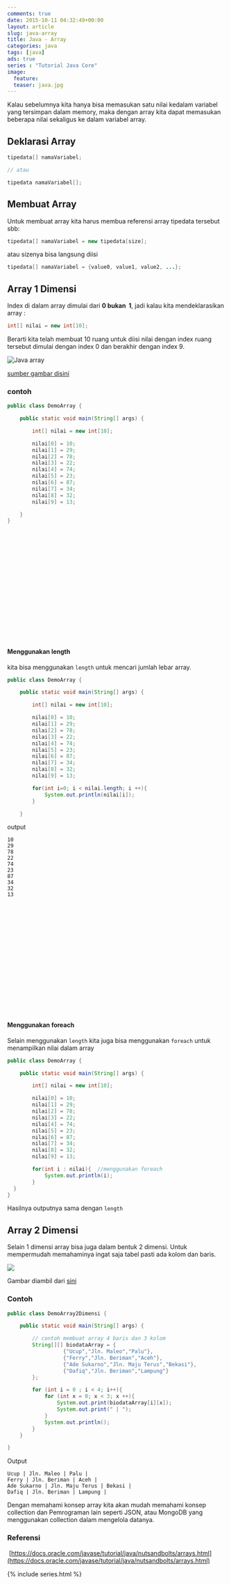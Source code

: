 ```yaml
---
comments: true
date: 2015-10-11 04:32:49+00:00
layout: article
slug: java-array
title: Java - Array
categories: java
tags: [java]
ads: true
series : "Tutorial Java Core"
image:
  feature:
  teaser: java.jpg
---
```


Kalau sebelumnya kita hanya bisa memasukan satu nilai kedalam variabel yang tersimpan dalam memory, maka dengan array kita dapat memasukan beberapa nilai sekaligus ke dalam variabel array.

## Deklarasi Array

```java
tipedata[] namaVariabel;

// atau

tipedata namaVariabel[];
```

## Membuat Array

Untuk membuat array kita harus membua referensi array tipedata tersebut sbb:

```java
tipedata[] namaVariabel = new tipedata[size];
```
atau sizenya bisa langsung diisi

```java
tipedata[] namaVariabel = {value0, value1, value2, ...};
```

## Array 1 Dimensi

Index di dalam array dimulai dari __0 bukan  1__, jadi kalau kita mendeklarasikan array :

```java
int[] nilai = new int[10];
```

Berarti kita telah membuat 10 ruang untuk diisi nilai dengan index ruang tersebut dimulai dengan index 0 dan berakhir dengan index 9.

![Java array](https://docs.oracle.com/javase/tutorial/figures/java/objects-tenElementArray.gif) 

[sumber gambar disini](https://docs.oracle.com/javase/tutorial/java/nutsandbolts/arrays.html)

### contoh

```java
public class DemoArray {

	public static void main(String[] args) {

		int[] nilai = new int[10];

		nilai[0] = 10;
		nilai[1] = 29;
		nilai[2] = 78;
		nilai[3] = 22;
		nilai[4] = 74;
		nilai[5] = 23;
		nilai[6] = 87;
		nilai[7] = 34;
		nilai[8] = 32;
		nilai[9] = 13;

	}
}
```
<center><script async src="//pagead2.googlesyndication.com/pagead/js/adsbygoogle.js"></script><!-- BOX--><ins class="adsbygoogle"  style="display:inline-block;width:300px;height:250px" data-ad-client="ca-pub-4504493660273886" data-ad-slot="1638134271"></ins><script>(adsbygoogle = window.adsbygoogle || []).push({});</script></center>

#### Menggunakan length

kita bisa menggunakan `length` untuk mencari jumlah lebar array.

```java
public class DemoArray {

	public static void main(String[] args) {

		int[] nilai = new int[10];

		nilai[0] = 10;
		nilai[1] = 29;
		nilai[2] = 78;
		nilai[3] = 22;
		nilai[4] = 74;
		nilai[5] = 23;
		nilai[6] = 87;
		nilai[7] = 34;
		nilai[8] = 32;
		nilai[9] = 13;

		for(int i=0; i < nilai.length; i ++){
			System.out.println(nilai[i]);
		}

	}
```
output

```
10
29
78
22
74
23
87
34
32
13
```

<center><script async src="//pagead2.googlesyndication.com/pagead/js/adsbygoogle.js"></script><!-- BOX--><ins class="adsbygoogle"  style="display:inline-block;width:300px;height:250px" data-ad-client="ca-pub-4504493660273886" data-ad-slot="1638134271"></ins><script>(adsbygoogle = window.adsbygoogle || []).push({});</script></center>

#### Menggunakan foreach

Selain menggunakan `length` kita juga bisa menggunakan `foreach` untuk menampilkan nilai dalam array

```java
public class DemoArray {

	public static void main(String[] args) {

		int[] nilai = new int[10];

		nilai[0] = 10;
		nilai[1] = 29;
		nilai[2] = 78;
		nilai[3] = 22;
		nilai[4] = 74;
		nilai[5] = 23;
		nilai[6] = 87;
		nilai[7] = 34;
		nilai[8] = 32;
		nilai[9] = 13;

		for(int i : nilai){  //menggunakan foreach
			System.out.println(i);
		}
  }
}
```

Hasilnya outputnya sama dengan `length`

## Array 2 Dimensi

Selain 1 dimensi array bisa juga dalam bentuk 2 dimensi. Untuk mempermudah memahaminya ingat saja tabel pasti ada kolom dan baris.

![](http://www.tutorialspoint.com/cprogramming/images/two_dimensional_arrays.jpg)

Gambar diambil dari [sini](http://www.tutorialspoint.com)

### Contoh

```java
public class DemoArray2Dimensi {

	public static void main(String[] args) {

		// contoh membuat array 4 baris dan 3 kolom
		String[][] biodataArray = {
                  {"Ucup","Jln. Maleo","Palu"},
                  {"Ferry","Jln. Beriman","Aceh"},
                  {"Ade Sukarno","Jln. Maju Terus","Bekasi"},
                  {"Dafiq","Jln. Beriman","Lampung"}
		};

		for (int i = 0 ; i < 4; i++){
			for (int x = 0; x < 3; x ++){
				System.out.print(biodataArray[i][x]);
				System.out.print(" | ");
			}
			System.out.println();
		}
	}

}
```

Output

```
Ucup | Jln. Maleo | Palu |
Ferry | Jln. Beriman | Aceh |
Ade Sukarno | Jln. Maju Terus | Bekasi |
Dafiq | Jln. Beriman | Lampung |
```

Dengan memahami konsep array kita akan mudah memahami konsep collection dan Pemrograman lain seperti JSON, atau MongoDB yang menggunakan collection dalam mengelola datanya.

### Referensi
 [https://docs.oracle.com/javase/tutorial/java/nutsandbolts/arrays.html](https://docs.oracle.com/javase/tutorial/java/nutsandbolts/arrays.html)

{% include series.html %}
